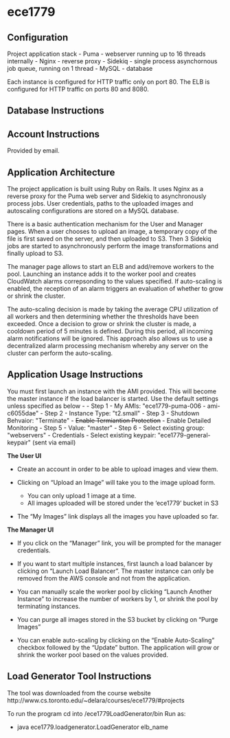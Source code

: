 # ece1779

<h2>Configuration</h2>
Project application stack
  - Puma - webserver running up to 16 threads internally
  - Nginx - reverse proxy
  - Sidekiq - single process asynchornous job queue, running on 1 thread
  - MySQL - database

Each instance is configured for HTTP traffic only on port 80.
The ELB is configured for HTTP traffic on ports 80 and 8080.

<h2>Database Instructions</h2>

<h2>Account Instructions</h2>
Provided by email.

<h2>Application Architecture</h2>
The project application is built using Ruby on Rails. It uses Nginx as a reverse proxy for the Puma web server and Sidekiq to asynchronously process jobs. User credentials, paths to the uploaded images and autoscaling configurations are stored on a MySQL database.

There is a basic authentication mechanism for the User and Manager pages. When a user chooses to upload an image, a temporary copy of the file is first saved on the server, and then uploaded to S3. Then 3 Sidekiq jobs are started to asynchronously perform the image transformations and finally upload to S3.

The manager page allows to start an ELB and add/remove workers to the pool. Launching an instance adds it to the worker pool and creates CloudWatch alarms correpsonding to the values specified. If auto-scaling is enabled, the reception of an alarm triggers an evaluation of whether to grow or shrink the cluster. 

The auto-scaling decision is made by taking the average CPU utilization of all workers and then determining whether the thresholds have been exceeded. Once a decision to grow or shrink the cluster is made, a cooldown period of 5 minutes is defined. During this period, all incoming alarm notifications will be ignored. This approach also allows us to use a decentralized alarm processing mechanism whereby any server on the cluster can perform the auto-scaling.

<h2>Application Usage Instructions</h2>
You must first launch an instance with the AMI provided. This will become the master instance if the load balancer is started.
Use the default settings unless specified as below - 
  - Step 1
    - My AMIs:                      "ece1779-puma-006 - ami-c6055dae"
  - Step 2
    - Instance Type:                "t2.small"
  - Step 3
    - Shutdown Behvaior:            "Terminate" 
    - <s>Enable Termiantion Protection</s>
    - Enable Detailed Monitoring
  - Step 5
    - Value:                        "master" 
  - Step 6
    - Select existing group:        "webservers"
  - Credentials
    - Select existing keypair:      "ece1779-general-keypair" (sent via email)

<b>The User UI</b>

  - Create an account in order to be able to upload images and view them. 
  - Clicking on “Upload an Image” will take you to the image upload form. 
    - You can only upload 1 image at a time.
    - All images uploaded will be stored under the ‘ece1779’ bucket in S3

  - The “My Images” link displays all the images you have uploaded so far. 


<b>The Manager UI</b>

  - If you click on the “Manager” link, you will be prompted for the manager credentials.

  - If you want to start multiple instances, first launch a load balancer by clicking on “Launch Load Balancer”.
The master instance can only be removed from the AWS console and not from the application.

  - You can manually scale the worker pool by clicking “Launch Another Instance” to increase the number of workers by 1, or shrink the pool by terminating instances.

  - You can purge all images stored in the S3 bucket by clicking on “Purge Images”

  - You can enable auto-scaling by clicking on the “Enable Auto-Scaling” checkbox followed by the “Update” button. The application will grow or shrink the worker pool based on the values provided.


<h2>Load Generator Tool Instructions</h2>
The tool was downloaded from the course website 
http://www.cs.toronto.edu/~delara/courses/ece1779/#projects

To run the program cd into <vm-directory>/ece1779LoadGenerator/bin
Run as:
  - java ece1779.loadgenerator.LoadGenerator elb_name
